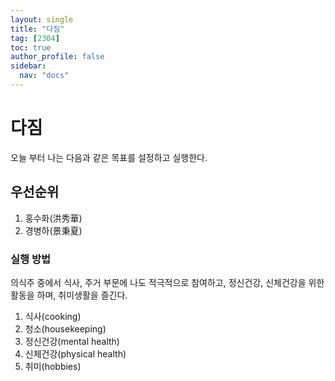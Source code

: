 ```yaml
---
layout: single
title: "다짐"
tag: [2304]
toc: true
author_profile: false
sidebar:
  nav: "docs"
---
```


# 다짐

오늘 부터 나는 다음과 같은 목표를 설정하고 실행한다.

## 우선순위

1. 홍수화(洪秀華)
2. 경병하(景秉夏)

### 실행 방법

의식주 중에서 식사, 주거 부문에 나도 적극적으로 참여하고, 정신건강, 신체건강을 위한 활동을 하며, 취미생활을 즐긴다.

1. 식사(cooking)
2. 청소(housekeeping)
3. 정신건강(mental health)
4. 신체건강(physical health)
5. 취미(hobbies)
